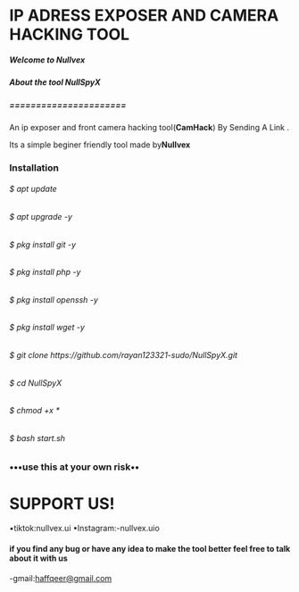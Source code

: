 <html>
<body>
<H1>IP ADRESS EXPOSER AND CAMERA HACKING TOOL</H1>
<H5>Welcome to Nullvex</H5>  
  
<h5>About the tool <strong>NullSpyX</strong> </h5>
<h5>======================</h5>
<p>An ip exposer and front camera hacking tool(<strong>CamHack</strong>) By
Sending A Link .</p>
<P2>Its a simple beginer friendly tool made by<strong>Nullvex</strong> </P2>

<H3>Installation</H3>
<h6>$ apt update </h6>
<h6>$ apt upgrade -y </h6>
<h6>$ pkg install git -y </h6>
<h6>$ pkg install php -y </h6>
<h6>$ pkg install openssh -y </h6>
<h6>$ pkg install wget -y </h6>
<h6>$ git clone https://github.com/rayan123321-sudo/NullSpyX.git</h6>
<h6>$ cd NullSpyX
<h6>$ chmod +x *</h6>
<h6>$ bash start.sh</h6>
<p3>

<H3>•••use this at your own risk••</H3>



<H1>SUPPORT US!</H1>
•tiktok:nullvex.ui
•Instagram:-nullvex.uio


<H4>if you find any bug or have any idea to make the tool better feel free to talk about it with us</H4>

-gmail:haffqeer@gmail.com

</body>                                                                                                   </html>
